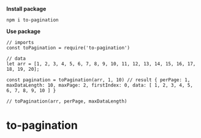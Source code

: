 **Install package**

`npm i to-pagination`

**Use package**

```
// imports
const toPagination = require('to-pagination')

// data
let arr = [1, 2, 3, 4, 5, 6, 7, 8, 9, 10, 11, 12, 13, 14, 15, 16, 17, 18, 19, 20];

const pagination = toPagination(arr, 1, 10) // result { perPage: 1, maxDataLength: 10, maxPage: 2, firstIndex: 0, data: [ 1, 2, 3, 4, 5, 6, 7, 8, 9, 10 ] }

// toPagination(arr, perPage, maxDataLength)
```
# to-pagination
